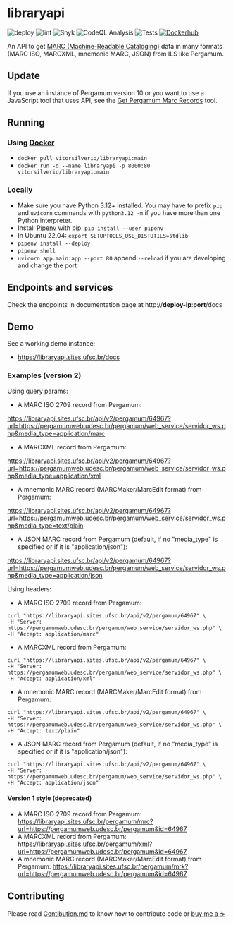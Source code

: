 # libraryapi

![deploy](https://github.com/vitorsilverio/libraryapi/actions/workflows/deploy.yml/badge.svg)
![lint](https://github.com/vitorsilverio/libraryapi/actions/workflows/lint.yml/badge.svg)
![Snyk](https://github.com/vitorsilverio/libraryapi/actions/workflows/snyk.yml/badge.svg)
![CodeQL Analysis](https://github.com/vitorsilverio/libraryapi/actions/workflows/codeql-analysis.yml/badge.svg)
![Tests](https://github.com/vitorsilverio/libraryapi/actions/workflows/ci.yml/badge.svg)
[![Dockerhub](https://img.shields.io/docker/pulls/vitorsilverio/libraryapi.svg)](https://hub.docker.com/r/vitorsilverio/libraryapi)

An API to get [MARC (Machine-Readable Cataloging)](https://en.wikipedia.org/wiki/MARC_standards) data in many formats (MARC ISO, MARCXML, mnemonic MARC, JSON) from ILS like Pergamum.

## Update
If you use an instance of Pergamum version 10 or you want to use a JavaScript tool that uses API, see the [Get Pergamum Marc Records](https://github.com/jaideraf/getPergamumMarcRecords) tool.

## Running

### Using [Docker](https://hub.docker.com/r/vitorsilverio/libraryapi)

- `docker pull vitorsilverio/libraryapi:main`
- `docker run -d --name libraryapi -p 8000:80 vitorsilverio/libraryapi:main`

### Locally

- Make sure you have Python 3.12+ installed. You may have to prefix `pip` and `uvicorn` commands with `python3.12 -m` if you have more than one Python interpreter.
- Install [Pipenv](https://pipenv.pypa.io/) with pip: `pip install --user pipenv`
- In Ubuntu 22.04: `export SETUPTOOLS_USE_DISTUTILS=stdlib`
- `pipenv install --deploy`
- `pipenv shell`
- `uvicorn app.main:app --port 80` append `--reload` if you are developing and change the port

## Endpoints and services

Check the endpoints in documentation page at http://**deploy-ip**:**port**/docs

## Demo

See a working demo instance:

- <https://libraryapi.sites.ufsc.br/docs>

### Examples (version 2)

Using query params:

- A MARC ISO 2709 record from Pergamum:

<https://libraryapi.sites.ufsc.br/api/v2/pergamum/64967?url=https://pergamumweb.udesc.br/pergamum/web_service/servidor_ws.php&media_type=application/marc>

- A MARCXML record from Pergamum:

<https://libraryapi.sites.ufsc.br/api/v2/pergamum/64967?url=https://pergamumweb.udesc.br/pergamum/web_service/servidor_ws.php&media_type=application/xml>

- A mnemonic MARC record (MARCMaker/MarcEdit format) from Pergamum:

<https://libraryapi.sites.ufsc.br/api/v2/pergamum/64967?url=https://pergamumweb.udesc.br/pergamum/web_service/servidor_ws.php&media_type=text/plain>

- A JSON MARC record from Pergamum (default, if no "media_type" is specified or if it is "application/json"):

<https://libraryapi.sites.ufsc.br/api/v2/pergamum/64967?url=https://pergamumweb.udesc.br/pergamum/web_service/servidor_ws.php&media_type=application/json>

Using headers:

- A MARC ISO 2709 record from Pergamum:

```console
curl "https://libraryapi.sites.ufsc.br/api/v2/pergamum/64967" \
-H "Server: https://pergamumweb.udesc.br/pergamum/web_service/servidor_ws.php" \
-H "Accept: application/marc"
```

- A MARCXML record from Pergamum:

```console
curl "https://libraryapi.sites.ufsc.br/api/v2/pergamum/64967" \
-H "Server: https://pergamumweb.udesc.br/pergamum/web_service/servidor_ws.php" \
-H "Accept: application/xml"
```

- A mnemonic MARC record (MARCMaker/MarcEdit format) from Pergamum:

```console
curl "https://libraryapi.sites.ufsc.br/api/v2/pergamum/64967" \
-H "Server: https://pergamumweb.udesc.br/pergamum/web_service/servidor_ws.php" \
-H "Accept: text/plain"
```

- A JSON MARC record from Pergamum (default, if no "media_type" is specified or if it is "application/json"):

```console
curl "https://libraryapi.sites.ufsc.br/api/v2/pergamum/64967" \
-H "Server: https://pergamumweb.udesc.br/pergamum/web_service/servidor_ws.php" \
-H "Accept: application/json"
```

#### Version 1 style (deprecated)

- A MARC ISO 2709 record from Pergamum: <https://libraryapi.sites.ufsc.br/pergamum/mrc?url=https://pergamumweb.udesc.br/pergamum&id=64967>
- A MARCXML record from Pergamum: <https://libraryapi.sites.ufsc.br/pergamum/xml?url=https://pergamumweb.udesc.br/pergamum&id=64967>
- A mnemonic MARC record (MARCMaker/MarcEdit format) from Pergamum: <https://libraryapi.sites.ufsc.br/pergamum/mrk?url=https://pergamumweb.udesc.br/pergamum&id=64967>

## Contributing

Please read [Contibution.md](CONTRIBUTING.md) to know how to contribute code or [buy me a ☕](https://www.buymeacoffee.com/vitorsilverio)
